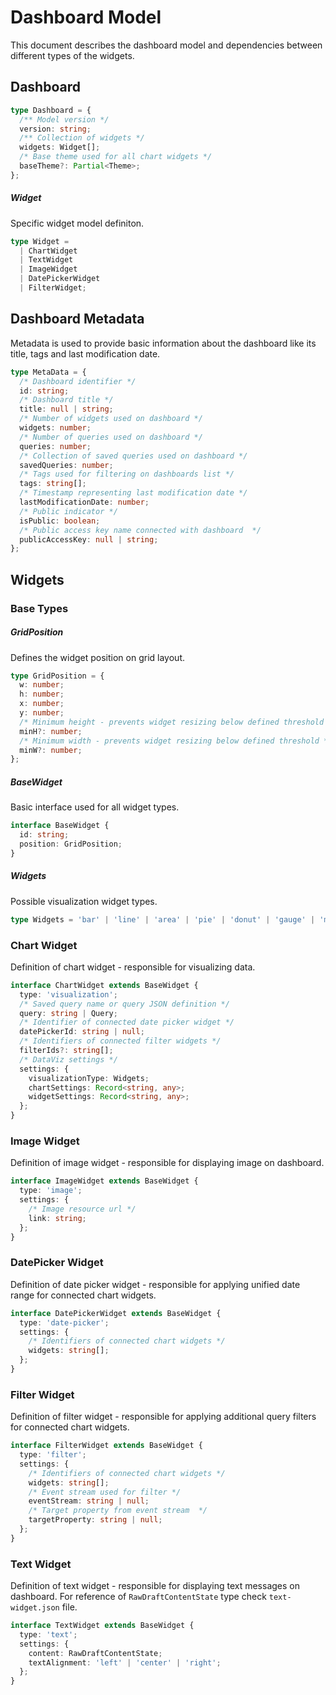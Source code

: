 # Dashboard Model

This document describes the dashboard model and dependencies between different types of the widgets.

## Dashboard

```typescript
type Dashboard = {
  /** Model version */
  version: string;
  /** Collection of widgets */
  widgets: Widget[];
  /* Base theme used for all chart widgets */
  baseTheme?: Partial<Theme>;
};
```

##### Widget

Specific widget model definiton.

```typescript
type Widget =
  | ChartWidget
  | TextWidget
  | ImageWidget
  | DatePickerWidget
  | FilterWidget;
```

## Dashboard Metadata

Metadata is used to provide basic information about the dashboard like its title, tags and last modification date.

```typescript
type MetaData = {
  /* Dashboard identifier */
  id: string;
  /* Dashboard title */
  title: null | string;
  /* Number of widgets used on dashboard */
  widgets: number;
  /* Number of queries used on dashboard */
  queries: number;
  /* Collection of saved queries used on dashboard */
  savedQueries: number;
  /* Tags used for filtering on dashboards list */
  tags: string[];
  /* Timestamp representing last modification date */
  lastModificationDate: number;
  /* Public indicator */
  isPublic: boolean;
  /* Public access key name connected with dashboard  */
  publicAccessKey: null | string;
};
```

## Widgets

### Base Types

##### GridPosition

Defines the widget position on grid layout.

```typescript
type GridPosition = {
  w: number;
  h: number;
  x: number;
  y: number;
  /* Minimum height - prevents widget resizing below defined threshold */
  minH?: number;
  /* Minimum width - prevents widget resizing below defined threshold */
  minW?: number;
};
```

##### BaseWidget

Basic interface used for all widget types.

```typescript
interface BaseWidget {
  id: string;
  position: GridPosition;
}
```

##### Widgets

Possible visualization widget types.

```typescript
type Widgets = 'bar' | 'line' | 'area' | 'pie' | 'donut' | 'gauge' | 'metric' | 'funnel' | 'choropleth' | 'bubble' | 'heatmap' | 'table';
```

### Chart Widget

Definition of chart widget - responsible for visualizing data.

```typescript
interface ChartWidget extends BaseWidget {
  type: 'visualization';
  /* Saved query name or query JSON definition */
  query: string | Query;
  /* Identifier of connected date picker widget */
  datePickerId: string | null;
  /* Identifiers of connected filter widgets */
  filterIds?: string[];
  /* DataViz settings */
  settings: {
    visualizationType: Widgets;
    chartSettings: Record<string, any>;
    widgetSettings: Record<string, any>;
  };
}
```

### Image Widget

Definition of image widget - responsible for displaying image on dashboard.

```typescript
interface ImageWidget extends BaseWidget {
  type: 'image';
  settings: {
    /* Image resource url */
    link: string;
  };
}
```

### DatePicker Widget

Definition of date picker widget - responsible for applying unified date range for connected chart widgets.

```typescript
interface DatePickerWidget extends BaseWidget {
  type: 'date-picker';
  settings: {
    /* Identifiers of connected chart widgets */
    widgets: string[];
  };
}
```

### Filter Widget

Definition of filter widget - responsible for applying additional query filters for connected chart widgets.

```typescript
interface FilterWidget extends BaseWidget {
  type: 'filter';
  settings: {
    /* Identifiers of connected chart widgets */
    widgets: string[];
    /* Event stream used for filter */
    eventStream: string | null;
    /* Target property from event stream  */
    targetProperty: string | null;
  };
}
```

### Text Widget

Definition of text widget - responsible for displaying text messages on dashboard. For reference of `RawDraftContentState` type check `text-widget.json` file.

```typescript
interface TextWidget extends BaseWidget {
  type: 'text';
  settings: {
    content: RawDraftContentState;
    textAlignment: 'left' | 'center' | 'right';
  };
}
```
